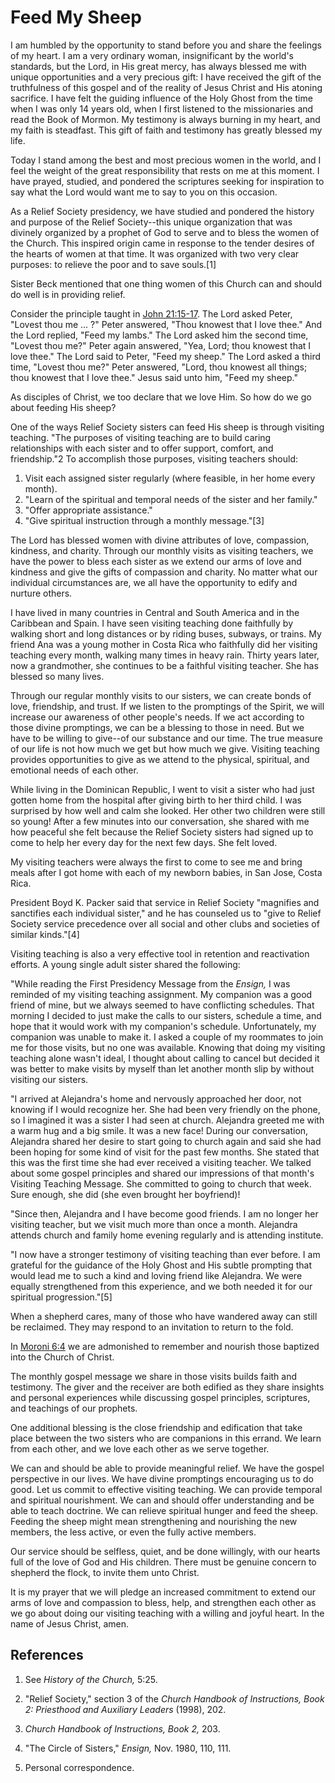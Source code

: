 # Feed My Sheep

I am humbled by the opportunity to stand before you and share the feelings of
my heart. I am a very ordinary woman, insignificant by the world's standards,
but the Lord, in His great mercy, has always blessed me with unique
opportunities and a very precious gift: I have received the gift of the
truthfulness of this gospel and of the reality of Jesus Christ and His atoning
sacrifice. I have felt the guiding influence of the Holy Ghost from the time
when I was only 14 years old, when I first listened to the missionaries and
read the Book of Mormon. My testimony is always burning in my heart, and my
faith is steadfast. This gift of faith and testimony has greatly blessed my
life.

Today I stand among the best and most precious women in the world, and I feel
the weight of the great responsibility that rests on me at this moment. I have
prayed, studied, and pondered the scriptures seeking for inspiration to say
what the Lord would want me to say to you on this occasion.

As a Relief Society presidency, we have studied and pondered the history and
purpose of the Relief Society--this unique organization that was divinely
organized by a prophet of God to serve and to bless the women of the Church.
This inspired origin came in response to the tender desires of the hearts of
women at that time. It was organized with two very clear purposes: to relieve
the poor and to save souls.[1]

Sister Beck mentioned that one thing women of this Church can and should do
well is in providing relief.

Consider the principle taught in [John
21:15-17](/scriptures/nt/john/21.15-17?lang=eng#14). The Lord asked Peter,
"Lovest thou me ... ?" Peter answered, "Thou knowest that I love thee." And the
Lord replied, "Feed my lambs." The Lord asked him the second time, "Lovest
thou me?" Peter again answered, "Yea, Lord; thou knowest that I love thee."
The Lord said to Peter, "Feed my sheep." The Lord asked a third time, "Lovest
thou me?" Peter answered, "Lord, thou knowest all things; thou knowest that I
love thee." Jesus said unto him, "Feed my sheep."

As disciples of Christ, we too declare that we love Him. So how do we go about
feeding His sheep?

One of the ways Relief Society sisters can feed His sheep is through visiting
teaching. "The purposes of visiting teaching are to build caring relationships
with each sister and to offer support, comfort, and friendship."2 To
accomplish those purposes, visiting teachers should:

  1. Visit each assigned sister regularly (where feasible, in her home every month). 
  2. "Learn of the spiritual and temporal needs of the sister and her family."
  3. "Offer appropriate assistance."
  4. "Give spiritual instruction through a monthly message."[3]

The Lord has blessed women with divine attributes of love, compassion,
kindness, and charity. Through our monthly visits as visiting teachers, we
have the power to bless each sister as we extend our arms of love and kindness
and give the gifts of compassion and charity. No matter what our individual
circumstances are, we all have the opportunity to edify and nurture others.

I have lived in many countries in Central and South America and in the
Caribbean and Spain. I have seen visiting teaching done faithfully by walking
short and long distances or by riding buses, subways, or trains. My friend Ana
was a young mother in Costa Rica who faithfully did her visiting teaching
every month, walking many times in heavy rain. Thirty years later, now a
grandmother, she continues to be a faithful visiting teacher. She has blessed
so many lives.

Through our regular monthly visits to our sisters, we can create bonds of
love, friendship, and trust. If we listen to the promptings of the Spirit, we
will increase our awareness of other people's needs. If we act according to
those divine promptings, we can be a blessing to those in need. But we have to
be willing to give--of our substance and our time. The true measure of our
life is not how much we get but how much we give. Visiting teaching provides
opportunities to give as we attend to the physical, spiritual, and emotional
needs of each other.

While living in the Dominican Republic, I went to visit a sister who had just
gotten home from the hospital after giving birth to her third child. I was
surprised by how well and calm she looked. Her other two children were still
so young! After a few minutes into our conversation, she shared with me how
peaceful she felt because the Relief Society sisters had signed up to come to
help her every day for the next few days. She felt loved.

My visiting teachers were always the first to come to see me and bring meals
after I got home with each of my newborn babies, in San Jose, Costa Rica.

President Boyd K. Packer said that service in Relief Society "magnifies and
sanctifies each individual sister," and he has counseled us to "give to Relief
Society service precedence over all social and other clubs and societies of
similar kinds."[4]

Visiting teaching is also a very effective tool in retention and reactivation
efforts. A young single adult sister shared the following:

"While reading the First Presidency Message from the _Ensign,_ I was reminded
of my visiting teaching assignment. My companion was a good friend of mine,
but we always seemed to have conflicting schedules. That morning I decided to
just make the calls to our sisters, schedule a time, and hope that it would
work with my companion's schedule. Unfortunately, my companion was unable to
make it. I asked a couple of my roommates to join me for those visits, but no
one was available. Knowing that doing my visiting teaching alone wasn't ideal,
I thought about calling to cancel but decided it was better to make visits by
myself than let another month slip by without visiting our sisters.

"I arrived at Alejandra's home and nervously approached her door, not knowing
if I would recognize her. She had been very friendly on the phone, so I
imagined it was a sister I had seen at church. Alejandra greeted me with a
warm hug and a big smile. It was a new face! During our conversation,
Alejandra shared her desire to start going to church again and said she had
been hoping for some kind of visit for the past few months. She stated that
this was the first time she had ever received a visiting teacher. We talked
about some gospel principles and shared our impressions of that month's
Visiting Teaching Message. She committed to going to church that week. Sure
enough, she did (she even brought her boyfriend)!

"Since then, Alejandra and I have become good friends. I am no longer her
visiting teacher, but we visit much more than once a month. Alejandra attends
church and family home evening regularly and is attending institute.

"I now have a stronger testimony of visiting teaching than ever before. I am
grateful for the guidance of the Holy Ghost and His subtle prompting that
would lead me to such a kind and loving friend like Alejandra. We were equally
strengthened from this experience, and we both needed it for our spiritual
progression."[5]

When a shepherd cares, many of those who have wandered away can still be
reclaimed. They may respond to an invitation to return to the fold.

In [Moroni 6:4](/scriptures/bofm/moro/6.4?lang=eng#3) we are admonished to
remember and nourish those baptized into the Church of Christ.

The monthly gospel message we share in those visits builds faith and
testimony. The giver and the receiver are both edified as they share insights
and personal experiences while discussing gospel principles, scriptures, and
teachings of our prophets.

One additional blessing is the close friendship and edification that take
place between the two sisters who are companions in this errand. We learn from
each other, and we love each other as we serve together.

We can and should be able to provide meaningful relief. We have the gospel
perspective in our lives. We have divine promptings encouraging us to do good.
Let us commit to effective visiting teaching. We can provide temporal and
spiritual nourishment. We can and should offer understanding and be able to
teach doctrine. We can relieve spiritual hunger and feed the sheep. Feeding
the sheep might mean strengthening and nourishing the new members, the less
active, or even the fully active members.

Our service should be selfless, quiet, and be done willingly, with our hearts
full of the love of God and His children. There must be genuine concern to
shepherd the flock, to invite them unto Christ.

It is my prayer that we will pledge an increased commitment to extend our arms
of love and compassion to bless, help, and strengthen each other as we go
about doing our visiting teaching with a willing and joyful heart. In the name
of Jesus Christ, amen.

## References

  1. See _History of the Church,_ 5:25.

  2. "Relief Society," section 3 of the _Church Handbook of Instructions, Book 2: Priesthood and Auxiliary Leaders_ (1998), 202.

  3. _Church Handbook of Instructions, Book 2,_ 203.

  4. "The Circle of Sisters," _Ensign,_ Nov. 1980, 110, 111.

  5. Personal correspondence.

